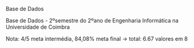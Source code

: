 Base de Dados

Base de Dados - 2ºsemestre do 2ºano de Engenharia Informática na Universidade de Coimbra

Nota: 4/5 meta intermédia, 84,08% meta final -> total: 6.67 valores em 8
